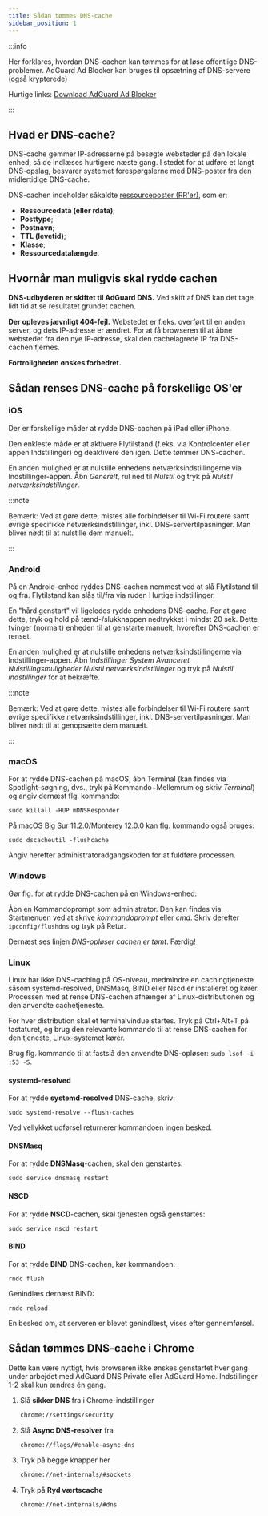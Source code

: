 ```yaml
---
title: Sådan tømmes DNS-cache
sidebar_position: 1
---
```


:::info

Her forklares, hvordan DNS-cachen kan tømmes for at løse offentlige DNS-problemer. AdGuard Ad Blocker kan bruges til opsætning af DNS-servere (også krypterede)

Hurtige links: [Download AdGuard Ad Blocker](https://agrd.io/download-kb-adblock)

:::

## Hvad er DNS-cache?

DNS-cache gemmer IP-adresserne på besøgte websteder på den lokale enhed, så de indlæses hurtigere næste gang. I stedet for at udføre et langt DNS-opslag, besvarer systemet forespørgslerne med DNS-poster fra den midlertidige DNS-cache.

DNS-cachen indeholder såkaldte [ressourceposter (RR'er)](https://en.wikipedia.org/wiki/Domain_Name_System#Resource_records), som er:

- **Ressourcedata (eller rdata)**;
- **Posttype**;
- **Postnavn**;
- **TTL (levetid)**;
- **Klasse**;
- **Ressourcedatalængde**.

## Hvornår man muligvis skal rydde cachen

**DNS-udbyderen er skiftet til AdGuard DNS.** Ved skift af DNS kan det tage lidt tid at se resultatet grundet cachen.

**Der opleves jævnligt 404-fejl.** Webstedet er f.eks. overført til en anden server, og dets IP-adresse er ændret. For at få browseren til at åbne webstedet fra den nye IP-adresse, skal den cachelagrede IP fra DNS-cachen fjernes.

**Fortroligheden ønskes forbedret.**

## Sådan renses DNS-cache på forskellige OS'er

### iOS

Der er forskellige måder at rydde DNS-cachen på iPad eller iPhone.

Den enkleste måde er at aktivere Flytilstand (f.eks. via Kontrolcenter eller appen Indstillinger) og deaktivere den igen. Dette tømmer DNS-cachen.

En anden mulighed er at nulstille enhedens netværksindstillingerne via Indstillinger-appen. Åbn *Generelt*, rul ned til *Nulstil* og tryk på *Nulstil netværksindstillinger*.

:::note

Bemærk: Ved at gøre dette, mistes alle forbindelser til Wi-Fi routere samt øvrige specifikke netværksindstillinger, inkl. DNS-servertilpasninger. Man bliver nødt til at nulstille dem manuelt.

:::

### Android

På en Android-enhed ryddes DNS-cachen nemmest ved at slå Flytilstand til og fra. Flytilstand kan slås til/fra via ruden Hurtige indstillinger.

En "hård genstart" vil ligeledes rydde enhedens DNS-cache. For at gøre dette, tryk og hold på tænd-/slukknappen nedtrykket i mindst 20 sek. Dette tvinger (normalt) enheden til at genstarte manuelt, hvorefter DNS-cachen er renset.

En anden mulighed er at nulstille enhedens netværksindstillingerne via Indstillinger-appen. Åbn *Indstillinger System Avanceret Nulstillingsmuligheder Nulstil netværksindstillinger* og tryk på *Nulstil indstillinger* for at bekræfte.

:::note

Bemærk: Ved at gøre dette, mistes alle forbindelser til Wi-Fi routere samt øvrige specifikke netværksindstillinger, inkl. DNS-servertilpasninger. Man bliver nødt til at genopsætte dem manuelt.

:::

### macOS

For at rydde DNS-cachen på macOS, åbn Terminal (kan findes via Spotlight-søgning, dvs., tryk på Kommando+Mellemrum og skriv *Terminal*) og angiv dernæst flg. kommando:

`sudo killall -HUP mDNSResponder`

På macOS Big Sur 11.2.0/Monterey 12.0.0 kan flg. kommando også bruges:

`sudo dscacheutil -flushcache`

Angiv herefter administratoradgangskoden for at fuldføre processen.

### Windows

Gør flg. for at rydde DNS-cachen på en Windows-enhed:

Åbn en Kommandoprompt som administrator. Den kan findes via Startmenuen ved at skrive *kommandoprompt* eller *cmd*. Skriv derefter `ipconfig/flushdns` og tryk på Retur.

Dernæst ses linjen *DNS-opløser cachen er tømt*. Færdig!

### Linux

Linux har ikke DNS-caching på OS-niveau, medmindre en cachingtjeneste såsom systemd-resolved, DNSMasq, BIND eller Nscd er installeret og kører. Processen med at rense DNS-cachen afhænger af Linux-distributionen og den anvendte cachetjeneste.

For hver distribution skal et terminalvindue startes. Tryk på Ctrl+Alt+T på tastaturet, og brug den relevante kommando til at rense DNS-cachen for den tjeneste, Linux-systemet kører.

Brug flg. kommando til at fastslå den anvendte DNS-opløser: `sudo lsof -i :53 -S`.

#### systemd-resolved

For at rydde **systemd-resolved** DNS-cache, skriv:

`sudo systemd-resolve --flush-caches`

Ved vellykket udførsel returnerer kommandoen ingen besked.

#### DNSMasq

For at rydde **DNSMasq**-cachen, skal den genstartes:

`sudo service dnsmasq restart`

#### NSCD

For at rydde **NSCD**-cachen, skal tjenesten også genstartes:

`sudo service nscd restart`

#### BIND

For at rydde **BIND** DNS-cachen, kør kommandoen:

`rndc flush`

Genindlæs dernæst BIND:

`rndc reload`

En besked om, at serveren er blevet genindlæst, vises efter gennemførsel.

## Sådan tømmes DNS-cache i Chrome

Dette kan være nyttigt, hvis browseren ikke ønskes genstartet hver gang under arbejdet med AdGuard DNS Private eller AdGuard Home. Indstillinger 1-2 skal kun ændres én gang.

1. Slå **sikker DNS** fra i Chrome-indstillinger

    ```bash
    chrome://settings/security
    ```

1. Slå **Async DNS-resolver** fra

    ```bash
    chrome://flags/#enable-async-dns
    ```

1. Tryk på begge knapper her

    ```bash
    chrome://net-internals/#sockets
    ```

1. Tryk på **Ryd værtscache**

    ```bash
    chrome://net-internals/#dns
    ```
